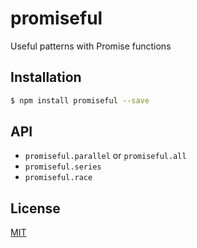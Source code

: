 # promiseful
Useful patterns with Promise functions

## Installation

```sh
$ npm install promiseful --save
```

## API

* `promiseful.parallel` or `promiseful.all`
* `promiseful.series`
* `promiseful.race`

## License

  [MIT](LICENSE)
